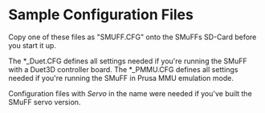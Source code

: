 # Sample Configuration Files

Copy one of these files as "SMUFF.CFG" onto the SMuFFs SD-Card before you start it up.

The \*_Duet.CFG defines all settings needed if you're running the SMuFF with a Duet3D controller board.
The \*_PMMU.CFG defines all settings needed if you're running the SMuFF in Prusa MMU emulation mode.

Configuration files with *Servo* in the name were needed if you've built the SMuFF servo version.
